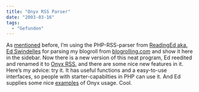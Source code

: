 ```yaml
---
title: "Onyx RSS Parser"
date: "2003-03-16"
tags:
  - "Gefunden"
---
```


As [mentioned](http://www.couchblog.de/couchblog/archives/2003/01/blogroll_again.php "Clouchblog: Blogroll again") before, I’m using the PHP\-RSS\-parser from [ReadingEd aka. Ed Swindelles](http://www.readinged.com/ "ReadingEd Homepage") for parsing my blogroll from [blogrolling.com](http://www.blogrolling.com) and show it here in the sidebar. Now there is a new version of this neat program, Ed reedited and renamed it to [Onyx RSS](http://www.readinged.com/onyx/rss/ "ReadingEd: Onyx RSS"), and there are some nice new features in it. Here’s my advice: try it. It has useful functions and a easy-to-use interfaces, so people with starter-capabilties in PHP can use it. And Ed supplies some nice [examples](http://www.readinged.com/onyx/rss/examples.php "ReadingEd: Onyx RSS: Examples") of Onyx usage. Cool.

